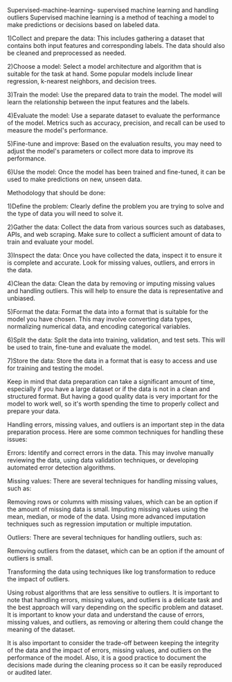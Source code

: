  Supervised-machine-learning-
supervised machine learning and handling outliers
Supervised machine learning is a method of teaching a model to make predictions or decisions based on labeled data.

1)Collect and prepare the data: This includes gathering a dataset that contains both input features and corresponding labels. The data should also be cleaned and preprocessed as needed.

2)Choose a model: Select a model architecture and algorithm that is suitable for the task at hand. Some popular models include linear regression, k-nearest neighbors, and decision trees.

3)Train the model: Use the prepared data to train the model. The model will learn the relationship between the input features and the labels.

4)Evaluate the model: Use a separate dataset to evaluate the performance of the model. Metrics such as accuracy, precision, and recall can be used to measure the model's performance.

5)Fine-tune and improve: Based on the evaluation results, you may need to adjust the model's parameters or collect more data to improve its performance.

6)Use the model: Once the model has been trained and fine-tuned, it can be used to make predictions on new, unseen data.

Methodology that should be done:

1)Define the problem: Clearly define the problem you are trying to solve and the type of data you will need to solve it.

2)Gather the data: Collect the data from various sources such as databases, APIs, and web scraping. Make sure to collect a sufficient amount of data to train and evaluate your model.

3)Inspect the data: Once you have collected the data, inspect it to ensure it is complete and accurate. Look for missing values, outliers, and errors in the data.

4)Clean the data: Clean the data by removing or imputing missing values and handling outliers. This will help to ensure the data is representative and unbiased.

5)Format the data: Format the data into a format that is suitable for the model you have chosen. This may involve converting data types, normalizing numerical data, and encoding categorical variables.

6)Split the data: Split the data into training, validation, and test sets. This will be used to train, fine-tune and evaluate the model.

7)Store the data: Store the data in a format that is easy to access and use for training and testing the model.

Keep in mind that data preparation can take a significant amount of time, especially if you have a large dataset or if the data is not in a clean and structured format. But having a good quality data is very important for the model to work well, so it's worth spending the time to properly collect and prepare your data.








Handling errors, missing values, and outliers is an important step in the data preparation process. Here are some common techniques for handling these issues:

Errors: Identify and correct errors in the data. This may involve manually reviewing the data, using data validation techniques, or developing automated error detection algorithms.

Missing values: There are several techniques for handling missing values, such as:

Removing rows or columns with missing values, which can be an option if the amount of missing data is small.
Imputing missing values using the mean, median, or mode of the data.
Using more advanced imputation techniques such as regression imputation or multiple imputation.

Outliers: There are several techniques for handling outliers, such as:

Removing outliers from the dataset, which can be an option if the amount of outliers is small.

Transforming the data using techniques like log transformation to reduce the impact of outliers.

Using robust algorithms that are less sensitive to outliers.
It is important to note that handling errors, missing values, and outliers is a delicate task and the best approach will vary depending on the specific problem and dataset. It is important to know your data and understand the cause of errors, missing values, and outliers, as removing or altering them could change the meaning of the dataset.

It is also important to consider the trade-off between keeping the integrity of the data and the impact of errors, missing values, and outliers on the performance of the model. Also, it is a good practice to document the decisions made during the cleaning process so it can be easily reproduced or audited later.
